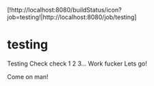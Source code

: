 [!http://localhost:8080/buildStatus/icon?job=testing!|http://localhost:8080/job/testing]
# testing
Testing 
Check check 1 2 3...
Work fucker
Lets go! 

Come on man!
